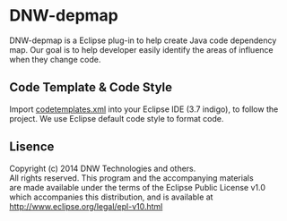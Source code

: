 DNW-depmap
=============

DNW-depmap is a Eclipse plug-in to help create Java code dependency map. Our goal is to help developer easily identify the areas of influence when they change code.

Code Template & Code Style
--------------------------
Import [codetemplates.xml](https://github.com/manbaum/dnw-depmap/blob/develop/codetemplates.xml) into your Eclipse IDE (3.7 indigo), to follow the project. We use Eclipse default code style to format code.

Lisence
-------
Copyright (c) 2014 DNW Technologies and others.<br/>
All rights reserved. This program and the accompanying materials<br/>
are made available under the terms of the Eclipse Public License v1.0<br/>
which accompanies this distribution, and is available at<br/>
http://www.eclipse.org/legal/epl-v10.html
